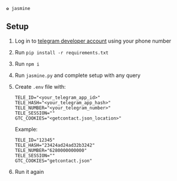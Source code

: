 ```
✿ jasmine
```

## Setup
1. Log in to [telegram developer account](https://my.telegram.org/) using your phone number
2. Run ```pip install -r requirements.txt```
3. Run ```npm i```
4. Run ```jasmine.py``` and complete setup with any query
5. Create ```.env``` file with:

   ```
   TELE_ID="<your_telegram_app_id>"
   TELE_HASH="<your_telegram_app_hash>"
   TELE_NUMBER="<your_telegram_number>"
   TELE_SESSION=""
   GTC_COOKIES="<getcontact.json_location>"
   ```
   
   Example:

   ```
   TELE_ID="12345"
   TELE_HASH="23424ad24ad32b3242"
   TELE_NUMBER="6280000000000"
   TELE_SESSION=""
   GTC_COOKIES="getcontact.json"
   ```

7. Run it again
